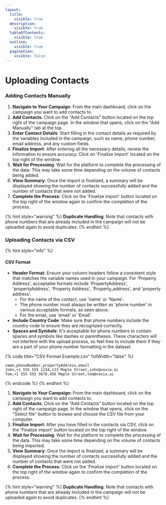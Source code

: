 ```yaml
---
layout:
  title:
    visible: true
  description:
    visible: true
  tableOfContents:
    visible: true
  outline:
    visible: true
  pagination:
    visible: false
---
```


# Uploading Contacts

### Adding Contacts Manually

1. **Navigate to Your Campaign**: From the main dashboard, click on the campaign you want to add contacts to.
2. **Add Contacts**: Click on the "Add Contacts" button located on the top right of the campaign page. In the window that opens, click on the "Add Manually" tab at the top.
3. **Enter Contact Details**: Start filling in the contact details as required by the variables included in the campaign, such as name, phone number, email address, and any custom fields.
4. **Finalize Import**: After entering all the necessary details, review the information to ensure accuracy. Click on 'Finalize import' located on the top right of the window.
5. **Wait for Processing**: Wait for the platform to complete the processing of the data. This may take some time depending on the volume of contacts being added.
6. **View Summary**: Once the import is finalized, a summary will be displayed showing the number of contacts successfully added and the number of contacts that were not added.&#x20;
7. **Complete the Process:** Click on the 'Finalize import' button located on the top right of the window again to confirm the completion of the process.

{% hint style="warning" %}
**Duplicate Handling**: Note that contacts with phone numbers that are already included in the campaign will not be uploaded again to avoid duplicates.
{% endhint %}

### Uploading Contacts via CSV

{% hint style="info" %}
#### CSV Format

* **Header Format:** Ensure your column headers follow a consistent style that matches the variable names used in your campaign. For 'Property Address', acceptable formats include 'PropertyAddress', 'propertyAddress', 'Property Address', 'Property\_address', and 'property address'.&#x20;
  * For the name of the contact, use 'name' or 'Name'.&#x20;
  * The phone number must always be written as 'phone number' in various acceptable formats, as seen above.
  * For the email, use 'email' or 'Email'.
* **Include Country Code**: Make sure that phone numbers include the country code to ensure they are recognized correctly.
* **Spaces and Symbols**: It's acceptable for phone numbers to contain spaces and symbols like dashes or parentheses. These characters will not interfere with the upload process, so feel free to include them if they are a part of your phone number formatting in the dataset.

{% code title="CSV Format Example.csv" fullWidth="false" %}
```csv
name,phoneNumber,propertyAddress,email
John,+1 555 555 1234,123 Maple Street,john@voxia.ai
Tom,+1 555 555 5678,456 Maple Street,tom@voxia.ai
```
{% endcode %}
{% endhint %}

1. **Navigate to Your Campaign:** From the main dashboard, click on the campaign you want to add contacts to.
2. **Add Contacts**: Click on the "Add Contacts" button located on the top right of the campaign page. In the window that opens, click on the "Select file" button to browse and choose the CSV file from your computer.
3. **Finalize Import**: After you have filled in the contacts via CSV, click on the 'Finalize import' button located on the top right of the window.
4. **Wait for Processing**: Wait for the platform to complete the processing of the data. This may take some time depending on the volume of contacts being imported.
5. **View Summary**: Once the import is finalized, a summary will be displayed showing the number of contacts successfully added and the number of contacts that were not added.&#x20;
6. **Complete the Process:** Click on the 'Finalize import' button located on the top right of the window again to confirm the completion of the process.

{% hint style="warning" %}
**Duplicate Handling**: Note that contacts with phone numbers that are already included in the campaign will not be uploaded again to avoid duplicates.
{% endhint %}
